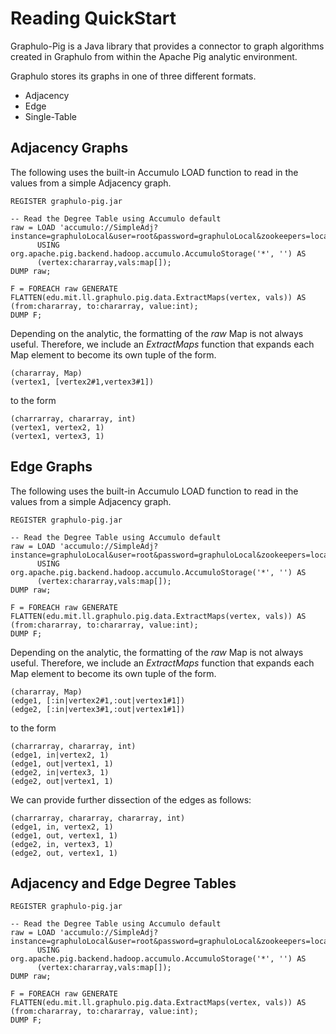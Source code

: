 Reading QuickStart
========

Graphulo-Pig is a Java library that provides a connector to graph algorithms created in Graphulo from within the Apache Pig analytic environment.

Graphulo stores its graphs in one of three different formats.
* Adjacency
* Edge
* Single-Table 

## Adjacency Graphs

The following uses the built-in Accumulo LOAD function to read in the values from a simple Adjacency graph.

```
REGISTER graphulo-pig.jar

-- Read the Degree Table using Accumulo default
raw = LOAD 'accumulo://SimpleAdj?instance=graphuloLocal&user=root&password=graphuloLocal&zookeepers=localhost'
      USING org.apache.pig.backend.hadoop.accumulo.AccumuloStorage('*', '') AS
      (vertex:chararray,vals:map[]);
DUMP raw;

F = FOREACH raw GENERATE FLATTEN(edu.mit.ll.graphulo.pig.data.ExtractMaps(vertex, vals)) AS (from:chararray, to:chararray, value:int);
DUMP F;
```

Depending on the analytic, the formatting of the *raw* Map is not always useful. Therefore, we include an *ExtractMaps* function that expands each Map element to become its own tuple of the form.

```
(chararray, Map)
(vertex1, [vertex2#1,vertex3#1])
```
to the form

```
(charrarray, chararray, int)
(vertex1, vertex2, 1)
(vertex1, vertex3, 1)
```
 
## Edge Graphs

The following uses the built-in Accumulo LOAD function to read in the values from a simple Adjacency graph.

```
REGISTER graphulo-pig.jar

-- Read the Degree Table using Accumulo default
raw = LOAD 'accumulo://SimpleAdj?instance=graphuloLocal&user=root&password=graphuloLocal&zookeepers=localhost'
      USING org.apache.pig.backend.hadoop.accumulo.AccumuloStorage('*', '') AS
      (vertex:chararray,vals:map[]);
DUMP raw;

F = FOREACH raw GENERATE FLATTEN(edu.mit.ll.graphulo.pig.data.ExtractMaps(vertex, vals)) AS (from:chararray, to:chararray, value:int);
DUMP F;
```

Depending on the analytic, the formatting of the *raw* Map is not always useful. Therefore, we include an *ExtractMaps* function that expands each Map element to become its own tuple of the form.

```
(chararray, Map)
(edge1, [:in|vertex2#1,:out|vertex1#1])
(edge2, [:in|vertex3#1,:out|vertex1#1])
```

to the form

```
(charrarray, chararray, int)
(edge1, in|vertex2, 1)
(edge1, out|vertex1, 1)
(edge2, in|vertex3, 1)
(edge2, out|vertex1, 1)
```

We can provide further dissection of the edges as follows:

```
(charrarray, chararray, chararray, int)
(edge1, in, vertex2, 1)
(edge1, out, vertex1, 1)
(edge2, in, vertex3, 1)
(edge2, out, vertex1, 1)
```

## Adjacency and Edge Degree Tables
```
REGISTER graphulo-pig.jar

-- Read the Degree Table using Accumulo default
raw = LOAD 'accumulo://SimpleAdj?instance=graphuloLocal&user=root&password=graphuloLocal&zookeepers=localhost'
      USING org.apache.pig.backend.hadoop.accumulo.AccumuloStorage('*', '') AS
      (vertex:chararray,vals:map[]);
DUMP raw;

F = FOREACH raw GENERATE FLATTEN(edu.mit.ll.graphulo.pig.data.ExtractMaps(vertex, vals)) AS (from:chararray, to:chararray, value:int);
DUMP F;
```
